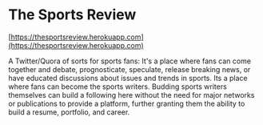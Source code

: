 # The Sports Review

[https://thesportsreview.herokuapp.com](https://thesportsreview.herokuapp.com)

A Twitter/Quora of sorts for sports fans: It's a place where fans can come together and debate, prognosticate, speculate, release breaking news, or have educated discussions about issues and trends in sports. 
Its a place where fans can become the sports writers. Budding sports writers themselves can build a following here without the need for major networks or publications to provide a platform, further granting 
them the ability to build a resume, portfolio, and career.
